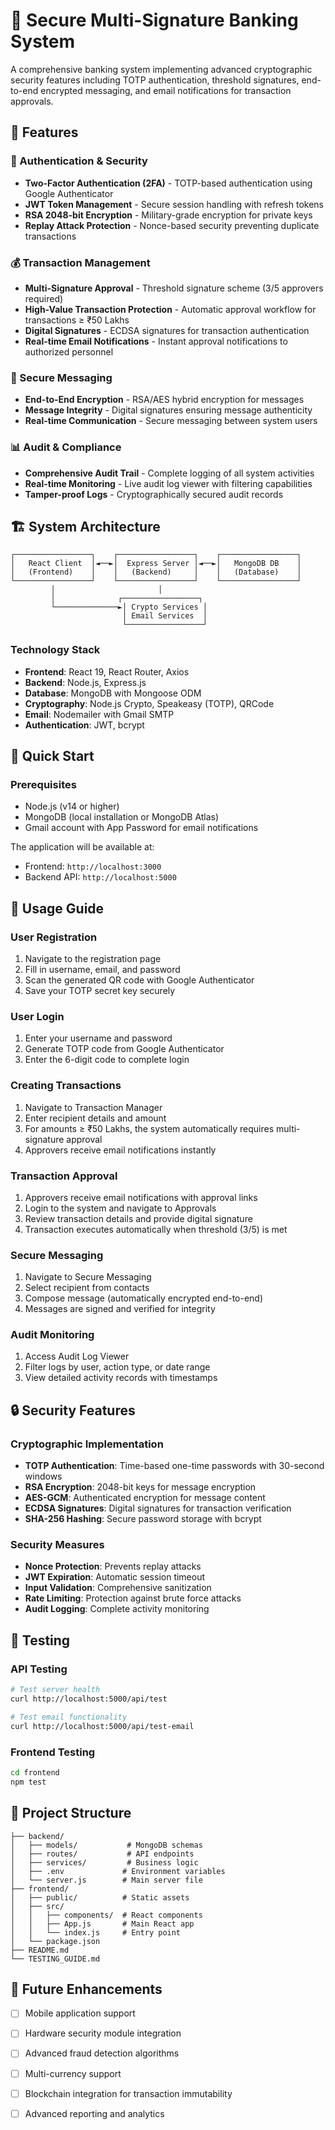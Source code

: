 
# 🏦 Secure Multi-Signature Banking System

A comprehensive banking system implementing advanced cryptographic security features including TOTP authentication, threshold signatures, end-to-end encrypted messaging, and email notifications for transaction approvals.

## 🚀 Features

### 🔐 Authentication & Security
- **Two-Factor Authentication (2FA)** - TOTP-based authentication using Google Authenticator
- **JWT Token Management** - Secure session handling with refresh tokens
- **RSA 2048-bit Encryption** - Military-grade encryption for private keys
- **Replay Attack Protection** - Nonce-based security preventing duplicate transactions

### 💰 Transaction Management
- **Multi-Signature Approval** - Threshold signature scheme (3/5 approvers required)
- **High-Value Transaction Protection** - Automatic approval workflow for transactions ≥ ₹50 Lakhs
- **Digital Signatures** - ECDSA signatures for transaction authentication
- **Real-time Email Notifications** - Instant approval notifications to authorized personnel

### 💬 Secure Messaging
- **End-to-End Encryption** - RSA/AES hybrid encryption for messages
- **Message Integrity** - Digital signatures ensuring message authenticity
- **Real-time Communication** - Secure messaging between system users

### 📊 Audit & Compliance
- **Comprehensive Audit Trail** - Complete logging of all system activities
- **Real-time Monitoring** - Live audit log viewer with filtering capabilities
- **Tamper-proof Logs** - Cryptographically secured audit records

## 🏗️ System Architecture

```
┌─────────────────┐    ┌─────────────────┐    ┌─────────────────┐
│   React Client  │◄──►│  Express Server │◄──►│   MongoDB DB    │
│   (Frontend)    │    │   (Backend)     │    │   (Database)    │
└─────────────────┘    └─────────────────┘    └─────────────────┘
         │                       │
         │              ┌─────────────────┐
         └──────────────►│ Crypto Services │
                         │ Email Services  │
                         └─────────────────┘
```

### Technology Stack
- **Frontend**: React 19, React Router, Axios
- **Backend**: Node.js, Express.js
- **Database**: MongoDB with Mongoose ODM
- **Cryptography**: Node.js Crypto, Speakeasy (TOTP), QRCode
- **Email**: Nodemailer with Gmail SMTP
- **Authentication**: JWT, bcrypt

## 🚀 Quick Start

### Prerequisites
- Node.js (v14 or higher)
- MongoDB (local installation or MongoDB Atlas)
- Gmail account with App Password for email notifications

The application will be available at:
- Frontend: `http://localhost:3000`
- Backend API: `http://localhost:5000`

## 📱 Usage Guide

### User Registration
1. Navigate to the registration page
2. Fill in username, email, and password
3. Scan the generated QR code with Google Authenticator
4. Save your TOTP secret key securely

### User Login
1. Enter your username and password
2. Generate TOTP code from Google Authenticator
3. Enter the 6-digit code to complete login

### Creating Transactions
1. Navigate to Transaction Manager
2. Enter recipient details and amount
3. For amounts ≥ ₹50 Lakhs, the system automatically requires multi-signature approval
4. Approvers receive email notifications instantly

### Transaction Approval
1. Approvers receive email notifications with approval links
2. Login to the system and navigate to Approvals
3. Review transaction details and provide digital signature
4. Transaction executes automatically when threshold (3/5) is met

### Secure Messaging
1. Navigate to Secure Messaging
2. Select recipient from contacts
3. Compose message (automatically encrypted end-to-end)
4. Messages are signed and verified for integrity

### Audit Monitoring
1. Access Audit Log Viewer
2. Filter logs by user, action type, or date range
3. View detailed activity records with timestamps

## 🔒 Security Features

### Cryptographic Implementation
- **TOTP Authentication**: Time-based one-time passwords with 30-second windows
- **RSA Encryption**: 2048-bit keys for message encryption
- **AES-GCM**: Authenticated encryption for message content
- **ECDSA Signatures**: Digital signatures for transaction verification
- **SHA-256 Hashing**: Secure password storage with bcrypt

### Security Measures
- **Nonce Protection**: Prevents replay attacks
- **JWT Expiration**: Automatic session timeout
- **Input Validation**: Comprehensive sanitization
- **Rate Limiting**: Protection against brute force attacks
- **Audit Logging**: Complete activity monitoring

## 🧪 Testing

### API Testing
```bash
# Test server health
curl http://localhost:5000/api/test

# Test email functionality
curl http://localhost:5000/api/test-email
```

### Frontend Testing
```bash
cd frontend
npm test
```

## 📁 Project Structure

```
├── backend/
│   ├── models/           # MongoDB schemas
│   ├── routes/           # API endpoints
│   ├── services/         # Business logic
│   ├── .env             # Environment variables
│   └── server.js        # Main server file
├── frontend/
│   ├── public/          # Static assets
│   ├── src/
│   │   ├── components/  # React components
│   │   ├── App.js       # Main React app
│   │   └── index.js     # Entry point
│   └── package.json
├── README.md
└── TESTING_GUIDE.md
```


## 🔮 Future Enhancements

- [ ] Mobile application support
- [ ] Hardware security module integration
- [ ] Advanced fraud detection algorithms
- [ ] Multi-currency support
- [ ] Blockchain integration for transaction immutability
- [ ] Advanced reporting and analytics

